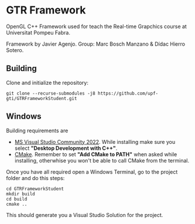 # GTR Framework
OpenGL C++ Framework used for teach the Real-time Grapchics course at Universitat Pompeu Fabra.

Framework by Javier Agenjo.
Group: Marc Bosch Manzano & Dídac Hierro Sotero.

## Building

Clone and initialize the repository:
```
git clone --recurse-submodules -j8 https://github.com/upf-gti/GTRFrameworkStudent.git
```
## Windows
Building requirements are

* [MS Visual Studio Community 2022](https://visualstudio.microsoft.com/es/free-developer-offers/). While installing make sure you select **"Desktop Development with C++"**.
* [CMake](https://cmake.org/download/). Remember to set **"Add CMake to PATH"** when asked while installing, otherwhise you won't be able to call CMake from the terminal.

Once you have all required open a Windows Terminal, go to the project folder and do this steps:
```console
cd GTRFrameworkStudent
mkdir build
cd build
cmake ..
```

This should generate you a Visual Studio Solution for the project.
